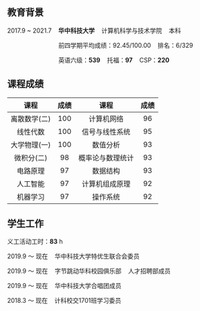## 教育背景

2017.9 ~ 2021.7 &nbsp;&nbsp; **华中科技大学** &nbsp;&nbsp; 计算机科学与技术学院 &nbsp;&nbsp; 本科

 &nbsp;&nbsp;  &nbsp;&nbsp;  &nbsp;&nbsp;  &nbsp;&nbsp;  &nbsp;&nbsp;  &nbsp;&nbsp;  &nbsp;&nbsp;  &nbsp;&nbsp;  &nbsp;&nbsp;  &nbsp;&nbsp; 前四学期平均成绩：92.45/100.00 &nbsp;&nbsp; 排名：6/329

 &nbsp;&nbsp;  &nbsp;&nbsp;  &nbsp;&nbsp;  &nbsp;&nbsp;  &nbsp;&nbsp;  &nbsp;&nbsp;  &nbsp;&nbsp;  &nbsp;&nbsp;  &nbsp;&nbsp;  &nbsp;&nbsp; 英语六级：**539** &nbsp;&nbsp; 托福：**97** &nbsp;&nbsp; CSP：**220**

## 课程成绩

|     课程     | 成绩 |       课程       | 成绩 |
| :----------: | :--: | :--------------: | :--: |
| 离散数学(二) | 100  |    计算机网络    |  96  |
|   线性代数   | 100  |  信号与线性系统  |  95  |
| 大学物理(一) | 100  |     数值分析     |  93  |
|  微积分(二)  |  98  | 概率论与数理统计 |  93  |
|   电路原理   |  97  |     数据结构     |  93  |
|   人工智能   |  97  |  计算机组成原理  |  92  |
|   机器学习   |  97  |     操作系统     |  92  |



## 学生工作

义工活动工时：**83** h

2019.9 ～ 现在 &nbsp;&nbsp; 华中科技大学特优生联合会委员

2019.9 ～ 现在 &nbsp;&nbsp; 字节跳动华科校园俱乐部 &nbsp;&nbsp; 人才招聘部成员

2019.9 ～ 现在 &nbsp;&nbsp; 华中科技大学合唱团成员

2018.3 ～ 现在 &nbsp;&nbsp; 计科校交1701班学习委员